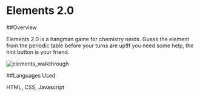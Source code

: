 # Elements 2.0

##Overview

Elements 2.0 is a hangman game for chemistry nerds. Guess the element from the periodic table before your turns are up!If you need some help, the hint button is your friend. 

![elements_walkthrough](https://user-images.githubusercontent.com/35474050/42596302-c260ca42-851a-11e8-9452-cdcdcefff826.gif)

##Languages Used

HTML, CSS, Javascript
